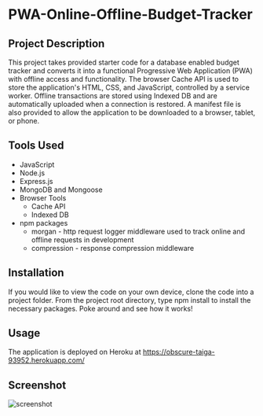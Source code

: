# PWA-Online-Offline-Budget-Tracker

## Project Description

This project takes provided starter code for a database enabled budget tracker and converts it into a functional Progressive Web Application (PWA) with offline access and functionality. The browser Cache API is used to store the application's HTML, CSS, and JavaScript, controlled by a service worker. Offline transactions are stored using Indexed DB and are automatically uploaded when a connection is restored. A manifest file is also provided to allow the application to be downloaded to a browser, tablet, or phone.

## Tools Used
* JavaScript
* Node.js
* Express.js
* MongoDB and Mongoose
* Browser Tools
  * Cache API
  * Indexed DB
* npm packages
  * morgan - http request logger middleware used to track online and offline requests in development
  * compression - response compression middleware

## Installation

If you would like to view the code on your own device, clone the code into a project folder. From the project root directory, type npm install to install the necessary packages. Poke around and see how it works!

## Usage

The application is deployed on Heroku at https://obscure-taiga-93952.herokuapp.com/

## Screenshot

![screenshot](./images/Screenshot.JPG)
